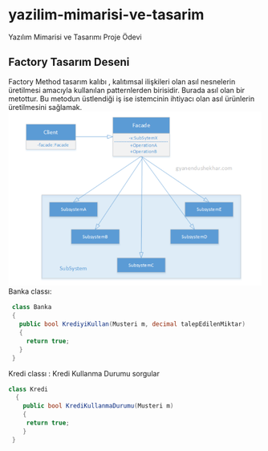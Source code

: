 # yazilim-mimarisi-ve-tasarim
Yazılım Mimarisi ve Tasarımı Proje Ödevi
## Factory Tasarım Deseni
Factory Method tasarım kalıbı , kalıtımsal ilişkileri olan asıl nesnelerin üretilmesi amacıyla kullanılan patternlerden birisidir. Burada asıl olan bir metottur. Bu metodun üstlendiği iş ise istemcinin ihtiyacı olan asıl ürünlerin üretilmesini sağlamak.
![Image of Class](https://github.com/sametbilim/yazilim-mimarisi-tasarim/blob/master/facade.png)
Banka classı:
```.cs
 class Banka
 {
   public bool KrediyiKullan(Musteri m, decimal talepEdilenMiktar)
   {
     return true;
   }
 }
```
Kredi classı : Kredi Kullanma Durumu sorgular
```.cs
class Kredi
  {
    public bool KrediKullanmaDurumu(Musteri m)
    {
     return true;
    }
 }
```
